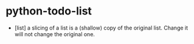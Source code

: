 # python-todo-list

* [list] a slicing of a list is a (shallow) copy of the original list. Change it will not change the original one.
